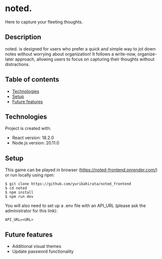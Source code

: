 # noted.

Here to capture your fleeting thoughts.

## Description

noted. is designed for users who prefer a quick and simple way to jot down notes without worrying about organization! It follows a write-now, organize-later approach, allowing users to focus on capturing their thoughts without distractions.

## Table of contents

* [Technologies](#technologies)
* [Setup](#setup)
* [Future features](#future-features)

## Technologies

Project is created with:
* React version: 18.2.0
* Node.js version: 20.11.0

## Setup

This game can be played in browser (https://noted-frontend.onrender.com/) or run locally using npm:
```
$ git clone https://github.com/yurikahirata/noted_frontend
$ cd noted
$ npm install
$ npm run dev
```

You will also need to set up a .env file with an API_URL (please ask the administrator for this link):
```
API_URL=<URL>
```

## Future features
* Additional visual themes
* Update password functionality

